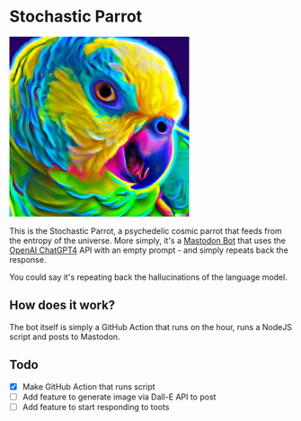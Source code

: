 # Stochastic Parrot

<img src="./packages/stocastic-parrot/assets/avatar.png" width="320px" height="320px" alt="The avatar of the Stochastic Parrot, a psychedelic cosmic parrot that feeds from the entropy of the universe" />

This is the Stochastic Parrot, a psychedelic cosmic parrot that feeds from the entropy of the universe. More simply, it's a [Mastodon Bot](https://mastodon.social/@StochasticEntropy) that uses the [OpenAI ChatGPT4](https://openai.com/product/gpt-4) API with an empty prompt - and simply repeats back the response.

You could say it's repeating back the hallucinations of the language model.

## How does it work?

The bot itself is simply a GitHub Action that runs on the hour, runs a NodeJS script and posts to Mastodon.

## Todo

- [x] Make GitHub Action that runs script
- [ ] Add feature to generate image via Dall-E API to post
- [ ] Add feature to start responding to toots